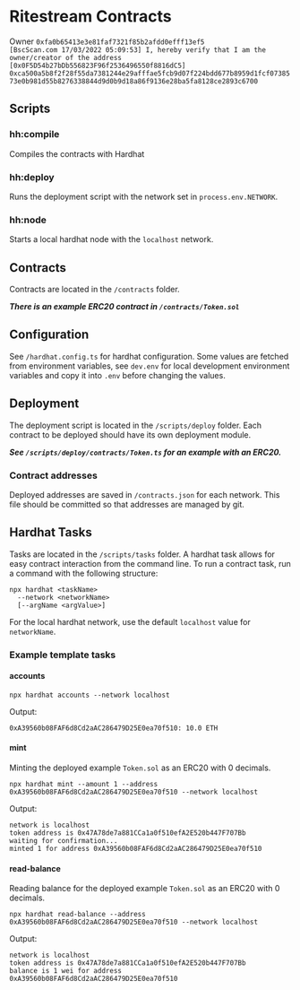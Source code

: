 # Ritestream Contracts

Owner `0xfa0b65413e3e81faf7321f85b2afdd0efff13ef5`   
```[BscScan.com 17/03/2022 05:09:53] I, hereby verify that I am the owner/creator of the address [0x0F5D54b27bDb556823F96f2536496550f8816dC5]```   
```0xca500a5b8f2f28f55da7381244e29afffae5fcb9d07f224bdd677b8959d1fcf0738573e0b981d55b8276338844d9d0b9d18a86f9136e28ba5fa8128ce2893c6700```   

## Scripts

### hh:compile
Compiles the contracts with Hardhat

### hh:deploy
Runs the deployment script with the network set in `process.env.NETWORK`.

### hh:node
Starts a local hardhat node with the `localhost` network.

## Contracts
Contracts are located in the `/contracts` folder.

***There is an example ERC20 contract in `/contracts/Token.sol`***

## Configuration
See `/hardhat.config.ts` for hardhat configuration. Some values are fetched from environment variables, see `dev.env` for local development environment variables and copy it into `.env` before changing the values.

## Deployment
The deployment script is located in the `/scripts/deploy` folder. Each contract to be deployed should have its own deployment module.


***See `/scripts/deploy/contracts/Token.ts` for an example with an ERC20.***

### Contract addresses
Deployed addresses are saved in `/contracts.json` for each network. This file should be committed so that addresses are managed by git.

## Hardhat Tasks
Tasks are located in the `/scripts/tasks` folder.
A hardhat task allows for easy contract interaction from the command line. To run a contract task, run a command with the following structure:
```
npx hardhat <taskName>
  --network <networkName>
  [--argName <argValue>]
```
For the local hardhat network, use the default `localhost` value for `networkName`. 

### Example template tasks
#### accounts
```
npx hardhat accounts --network localhost
```
Output:
```
0xA39560b08FAF6d8Cd2aAC286479D25E0ea70f510: 10.0 ETH
```
#### mint
Minting the deployed example `Token.sol` as an ERC20 with 0 decimals.
```
npx hardhat mint --amount 1 --address 0xA39560b08FAF6d8Cd2aAC286479D25E0ea70f510 --network localhost
```
Output:
```
network is localhost
token address is 0x47A78de7a881CCa1a0f510efA2E520b447F707Bb
waiting for confirmation...
minted 1 for address 0xA39560b08FAF6d8Cd2aAC286479D25E0ea70f510
```
#### read-balance
Reading balance for the deployed example `Token.sol` as an ERC20 with 0 decimals.
```
npx hardhat read-balance --address 0xA39560b08FAF6d8Cd2aAC286479D25E0ea70f510 --network localhost
```
Output:
```
network is localhost
token address is 0x47A78de7a881CCa1a0f510efA2E520b447F707Bb
balance is 1 wei for address 0xA39560b08FAF6d8Cd2aAC286479D25E0ea70f510
```
